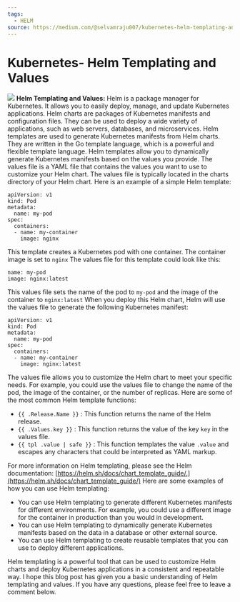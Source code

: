```yaml
---
tags:
  - HELM
source: https://medium.com/@selvamraju007/kubernetes-helm-templating-and-values-58e1a46dbbb3
---
```

# Kubernetes- Helm Templating and Values

![](https://miro.medium.com/v2/resize:fit:700/1*G1p8jurLZ8u-oV6AsU9yxA.jpeg) 
 **Helm Templating and Values:** 
Helm is a package manager for Kubernetes. It allows you to easily deploy, manage, and update Kubernetes applications. Helm charts are packages of Kubernetes manifests and configuration files. They can be used to deploy a wide variety of applications, such as web servers, databases, and microservices.
Helm templates are used to generate Kubernetes manifests from Helm charts. They are written in the Go template language, which is a powerful and flexible template language. Helm templates allow you to dynamically generate Kubernetes manifests based on the values you provide.
The values file is a YAML file that contains the values you want to use to customize your Helm chart. The values file is typically located in the charts directory of your Helm chart.
Here is an example of a simple Helm template:

```
apiVersion: v1
kind: Pod
metadata:
  name: my-pod
spec:
  containers:
  - name: my-container
    image: nginx
```


This template creates a Kubernetes pod with one container. The container image is set to  `nginx` 
The values file for this template could look like this:

```
name: my-pod
image: nginx:latest
```


This values file sets the name of the pod to  `my-pod`  and the image of the container to  `nginx:latest` 
When you deploy this Helm chart, Helm will use the values file to generate the following Kubernetes manifest:

```
apiVersion: v1
kind: Pod
metadata:
  name: my-pod
spec:
  containers:
  - name: my-container
    image: nginx:latest
```


The values file allows you to customize the Helm chart to meet your specific needs. For example, you could use the values file to change the name of the pod, the image of the container, or the number of replicas.
Here are some of the most common Helm template functions:
-  `{{ .Release.Name }}` : This function returns the name of the Helm release.
-  `{{ .Values.key }}` : This function returns the value of the key  `key`  in the values file.
-  `{{ tpl .value | safe }}` : This function templates the value  `.value`  and escapes any characters that could be interpreted as YAML markup.

For more information on Helm templating, please see the Helm documentation:  [https://helm.sh/docs/chart_template_guide/.](https://helm.sh/docs/chart_template_guide/) 
Here are some examples of how you can use Helm templating:
- You can use Helm templating to generate different Kubernetes manifests for different environments. For example, you could use a different image for the container in production than you would in development.
- You can use Helm templating to dynamically generate Kubernetes manifests based on the data in a database or other external source.
- You can use Helm templating to create reusable templates that you can use to deploy different applications.

Helm templating is a powerful tool that can be used to customize Helm charts and deploy Kubernetes applications in a consistent and repeatable way.
I hope this blog post has given you a basic understanding of Helm templating and values. If you have any questions, please feel free to leave a comment below.